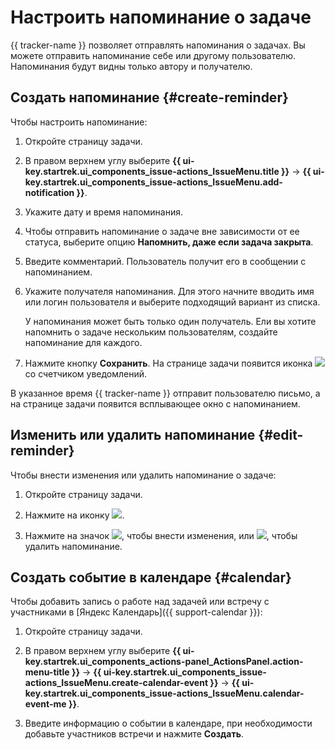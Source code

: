 # Настроить напоминание о задаче

{{ tracker-name }} позволяет отправлять напоминания о задачах. Вы можете отправить напоминание себе или другому пользователю. Напоминания будут видны только автору и получателю.

## Создать напоминание {#create-reminder}

Чтобы настроить напоминание:

1. Откройте страницу задачи.

1. В правом верхнем углу выберите **{{ ui-key.startrek.ui_components_issue-actions_IssueMenu.title }}** → **{{ ui-key.startrek.ui_components_issue-actions_IssueMenu.add-notification }}**.

1. Укажите дату и время напоминания.

1. Чтобы отправить напоминание о задаче вне зависимости от ее статуса, выберите опцию **Напомнить, даже если задача закрыта**.

1. Введите комментарий. Пользователь получит его в сообщении с напоминанием.

1. Укажите получателя напоминания. Для этого начните вводить имя или логин пользователя и выберите подходящий вариант из списка.
  
   У напоминания может быть только один получатель. Ели вы хотите напомнить о задаче нескольким пользователям, создайте напоминание для каждого.

1. Нажмите кнопку **Сохранить**. На странице задачи появится иконка ![](../../_assets/tracker/svg/reminder.svg) со счетчиком уведомлений.

В указанное время {{ tracker-name }} отправит пользователю письмо, а на странице задачи появится всплывающее окно с напоминанием.

## Изменить или удалить напоминание {#edit-reminder}

Чтобы внести изменения или удалить напоминание о задаче:

1. Откройте страницу задачи.

1. Нажмите на иконку ![](../../_assets/tracker/svg/reminder.svg).

1. Нажмите на значок ![](../../_assets/tracker/svg/icon-edit1.svg), чтобы внести изменения, или ![](../../_assets/tracker/svg/icon-remove.svg), чтобы удалить напоминание.

## Создать событие в календаре {#calendar}

Чтобы добавить запись о работе над задачей или встречу с участниками в [Яндекс Календарь]({{ support-calendar }}):

1. Откройте страницу задачи.

1. В правом верхнем углу выберите **{{ ui-key.startrek.ui_components_actions-panel_ActionsPanel.action-menu-title }}** → **{{ ui-key.startrek.ui_components_issue-actions_IssueMenu.create-calendar-event }}** → **{{ ui-key.startrek.ui_components_issue-actions_IssueMenu.calendar-event-me }}**.
   
1. Введите информацию о событии в календаре, при необходимости добавьте участников встречи и нажмите **Создать**.
